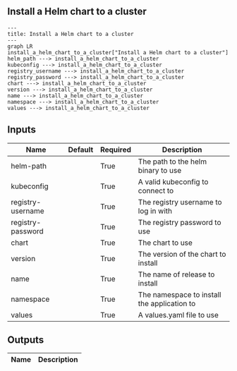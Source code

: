 ## Install a Helm chart to a cluster

```mermaid
---
title: Install a Helm chart to a cluster
---
graph LR
install_a_helm_chart_to_a_cluster["Install a Helm chart to a cluster"]
helm_path ---> install_a_helm_chart_to_a_cluster
kubeconfig ---> install_a_helm_chart_to_a_cluster
registry_username ---> install_a_helm_chart_to_a_cluster
registry_password ---> install_a_helm_chart_to_a_cluster
chart ---> install_a_helm_chart_to_a_cluster
version ---> install_a_helm_chart_to_a_cluster
name ---> install_a_helm_chart_to_a_cluster
namespace ---> install_a_helm_chart_to_a_cluster
values ---> install_a_helm_chart_to_a_cluster
```
## Inputs
| Name | Default | Required | Description |
| --- | --- | --- | --- |
| helm-path |  | True | The path to the helm binary to use |
| kubeconfig |  | True | A valid kubeconfig to connect to |
| registry-username |  | True | The registry username to log in with |
| registry-password |  | True | The registry password to use |
| chart |  | True | The chart to use |
| version |  | True | The version of the chart to install |
| name |  | True | The name of release to install |
| namespace |  | True | The namespace to install the application to |
| values |  | True | A values.yaml file to use |

## Outputs
| Name | Description |
| --- | --- |

